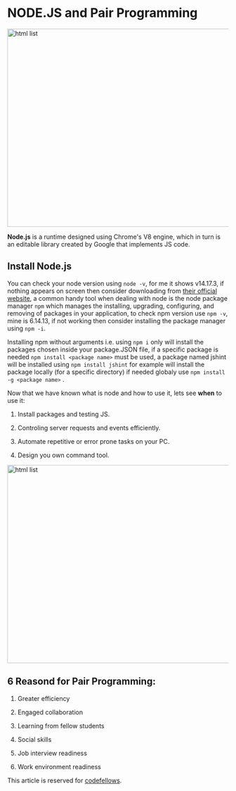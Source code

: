 # NODE.JS and Pair Programming

<img src="https://1.bp.blogspot.com/-rrXDqBa9pnM/W2lmLuzjYOI/AAAAAAAACP0/AZgxynphOg0MFd76mJr7vrrE905FZiSBQCLcBGAs/s1600/node-js-angle47.jpg" alt="html list" width="550" height = '450'/>

**Node.js** is a runtime designed using Chrome's V8 engine, which in turn is an editable library created by Google that implements JS code.

## Install Node.js

You can check your node version using `node -v`, for me it shows v14.17.3, if nothing appears on screen then consider downloading from [their official website](https://nodejs.org/en/download/), a common handy tool when dealing with node is the node package manager `npm` which manages the installing, upgrading, configuring, and removing of packages in your application, to check npm version use `npm -v`, mine is 6.14.13, if not working then consider installing the package manager using `npm -i`.

Installing npm without arguments i.e. using `npm i` only will install the packages chosen inside your package.JSON file, if a specific package is needed `npm install <package name>` must be used, a package named jshint will be installed using `npm install jshint` for example will install the package locally (for a specific directory) if needed globaly use `npm install -g <package name>` .

Now that we have known what is node and how to use it, lets see **when** to use it:

1. Install packages and testing JS.

2. Controling server requests and events efficiently.

3. Automate repetitive or error prone tasks on your PC.

4. Design you own command tool.

<img src="https://fiverr-res.cloudinary.com/images/t_main1,q_auto,f_auto,q_auto,f_auto/gigs/156867995/original/6070830e7d8dd067f6aa9c55096feacce76fad05/do-a-pair-programming-session-with-you.png" alt="html list" width="550" height = '450'/>

## 6 Reasond for Pair Programming:

1. Greater efficiency

2. Engaged collaboration

3. Learning from fellow students

4. Social skills

5. Job interview readiness

6. Work environment readiness

This article is reserved for [codefellows](https://www.codefellows.org/blog/6-reasons-for-pair-programming/).
